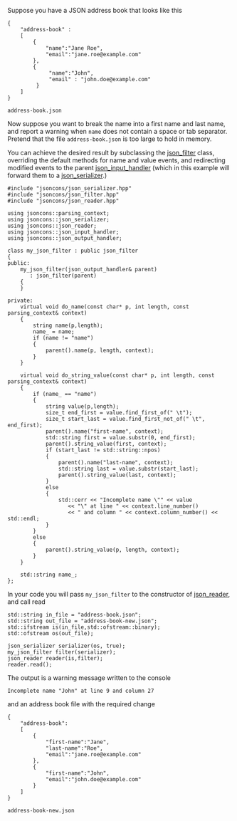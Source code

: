Suppose you have a JSON address book that looks like this

    {
        "address-book" : 
        [
            {
                "name":"Jane Roe",
                "email":"jane.roe@example.com"
            },
            {
                 "name":"John",
                 "email" : "john.doe@example.com"
             }
        ]
    }
`address-book.json`

Now suppose you want to break the name into a first name and last name, and report a warning when `name` does not contain a space or tab separator. Pretend that the file `address-book.json` is too large to hold in memory.

You can achieve the desired result by subclassing the [json_filter](json_filter) class, overriding the default methods for name and value events, and redirecting modified events to the parent [json_input_handler](json_input_handler) (which in this example will forward them to a [json_serializer](json_serializer).) 

    #include "jsoncons/json_serializer.hpp"
    #include "jsoncons/json_filter.hpp"
    #include "jsoncons/json_reader.hpp"

    using jsoncons::parsing_context;
    using jsoncons::json_serializer;
    using jsoncons::json_reader;
    using jsoncons::json_input_handler;
    using jsoncons::json_output_handler;

    class my_json_filter : public json_filter
    {
    public:
        my_json_filter(json_output_handler& parent)
           : json_filter(parent)
        {
        }

    private:
        virtual void do_name(const char* p, int length, const parsing_context& context)
        {
            string name(p,length);
            name_ = name;
            if (name != "name")
            {
                parent().name(p, length, context);
            }
        }

        virtual void do_string_value(const char* p, int length, const parsing_context& context)
        {
            if (name_ == "name")
            {
                string value(p,length);
                size_t end_first = value.find_first_of(" \t");
                size_t start_last = value.find_first_not_of(" \t", end_first);
                parent().name("first-name", context);
                std::string first = value.substr(0, end_first);
                parent().string_value(first, context); 
                if (start_last != std::string::npos)
                {
                    parent().name("last-name", context);
                    std::string last = value.substr(start_last);
                    parent().string_value(last, context); 
                }
                else
                {
                    std::cerr << "Incomplete name \"" << value
                       << "\" at line " << context.line_number()
                       << " and column " << context.column_number() << std::endl;
                }
            }
            else
            {
                parent().string_value(p, length, context);
            }
        }

        std::string name_;
    };

In your code you will pass `my_json_filter` to the constructor of [json_reader](json_reader), and call read

    std::string in_file = "address-book.json";
    std::string out_file = "address-book-new.json";
    std::ifstream is(in_file,std::ofstream::binary);
    std::ofstream os(out_file);

    json_serializer serializer(os, true);
    my_json_filter filter(serializer);
    json_reader reader(is,filter);
	reader.read();

The output is a warning message written to the console

    Incomplete name "John" at line 9 and column 27

and an address book file with the required change

    {
        "address-book":
        [
            {
                "first-name":"Jane",
                "last-name":"Roe",
                "email":"jane.roe@example.com"
            },
            {
                "first-name":"John",
                "email":"john.doe@example.com"
            }
        ]
    }

`address-book-new.json`
